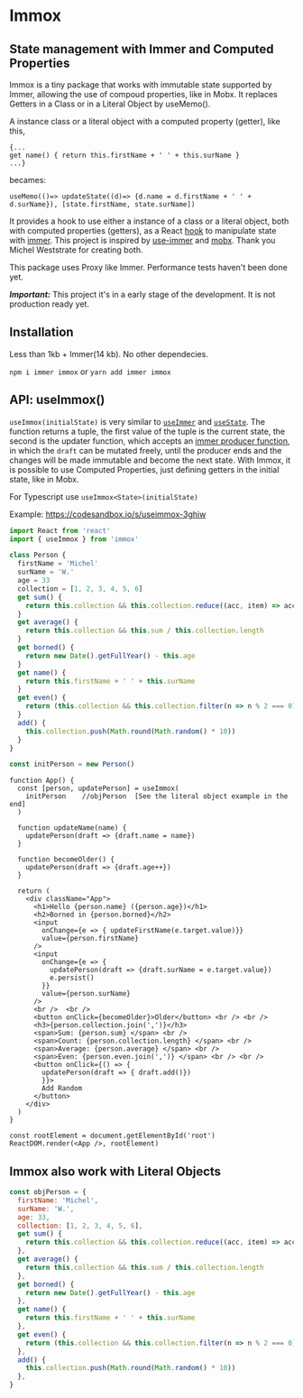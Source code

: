 # Immox

## State management with Immer and Computed Properties

Immox is a tiny package that works with immutable state supported by Immer, allowing the use of compoud properties, like in Mobx.
It replaces Getters in a Class or in a Literal Object by useMemo().

A instance class or a literal object with a computed property (getter), like this,

```
{...
get name() { return this.firstName + ' ' + this.surName }
...}
```

becames:

```
useMemo(()=> updateState((d)=> {d.name = d.firstName + ' ' + d.surName}), [state.firstName, state.surName])
```

It provides a hook to use either a instance of a class or a literal object, both with computed properties (getters), as a React [hook](https://reactjs.org/docs/hooks-intro.html) to manipulate state with [immer](https://github.com/immerjs/immer). This project is inspired by [use-immer](https://github.com/immerjs/use-immer) and [mobx](https://github.com/mobjs/mobx). Thank you Michel Weststrate for creating both.

This package uses Proxy like Immer. Performance tests haven't been done yet.

**_Important:_** This project it's in a early stage of the development. It is not production ready yet.

## Installation

Less than 1kb + Immer(14 kb). No other dependecies.

`npm i immer immox` or `yarn add immer immox`

## API: useImmox()

`useImmox(initialState)` is very similar to [`useImmer`](https://github.com/immerjs/use-immer) and [`useState`](https://reactjs.org/docs/hooks-state.html).
The function returns a tuple, the first value of the tuple is the current state, the second is the updater function,
which accepts an [immer producer function](https://github.com/mweststrate/immer#api), in which the `draft` can be mutated freely, until the producer ends and the changes will be made immutable and become the next state.
With Immox, it is possible to use Computed Properties, just defining getters in the initial state, like in Mobx.

For Typescript use `useImmox<State>(initialState)`

Example: https://codesandbox.io/s/useimmox-3ghiw

```javascript
import React from 'react'
import { useImmox } from 'immox'

class Person {
  firstName = 'Michel'
  surName = 'W.'
  age = 33
  collection = [1, 2, 3, 4, 5, 6]
  get sum() {
    return this.collection && this.collection.reduce((acc, item) => acc + item)
  }
  get average() {
    return this.collection && this.sum / this.collection.length
  }
  get borned() {
    return new Date().getFullYear() - this.age
  }
  get name() {
    return this.firstName + ' ' + this.surName
  }
  get even() {
    return (this.collection && this.collection.filter(n => n % 2 === 0)) || []
  }
  add() {
    this.collection.push(Math.round(Math.random() * 10))
  }
}

const initPerson = new Person()
```

```JSX
function App() {
  const [person, updatePerson] = useImmox(
    initPerson    //objPerson  [See the literal object example in the end]
  )

  function updateName(name) {
    updatePerson(draft => {draft.name = name})
  }

  function becomeOlder() {
    updatePerson(draft => {draft.age++})
  }

  return (
    <div className="App">
      <h1>Hello {person.name} ({person.age})</h1>
      <h2>Borned in {person.borned}</h2>
      <input
        onChange={e => { updateFirstName(e.target.value)}}
        value={person.firstName}
      />
      <input
        onChange={e => {
          updatePerson(draft => {draft.surName = e.target.value})
          e.persist()
        }}
        value={person.surName}
      />
      <br />  <br />
      <button onClick={becomeOlder}>Older</button> <br /> <br />
      <h3>{person.collection.join(',')}</h3>
      <span>Sum: {person.sum} </span> <br />
      <span>Count: {person.collection.length} </span> <br />
      <span>Average: {person.average} </span> <br />
      <span>Even: {person.even.join(',')} </span> <br /> <br />
      <button onClick={() => {
        updatePerson(draft => { draft.add()})
        }}>
        Add Random
      </button>
    </div>
  )
}

const rootElement = document.getElementById('root')
ReactDOM.render(<App />, rootElement)
```

## Immox also work with Literal Objects

```javascript
const objPerson = {
  firstName: 'Michel',
  surName: 'W.',
  age: 33,
  collection: [1, 2, 3, 4, 5, 6],
  get sum() {
    return this.collection && this.collection.reduce((acc, item) => acc + item)
  },
  get average() {
    return this.collection && this.sum / this.collection.length
  },
  get borned() {
    return new Date().getFullYear() - this.age
  },
  get name() {
    return this.firstName + ' ' + this.surName
  },
  get even() {
    return (this.collection && this.collection.filter(n => n % 2 === 0)) || []
  },
  add() {
    this.collection.push(Math.round(Math.random() * 10))
  },
}
```
